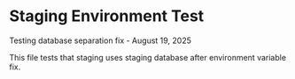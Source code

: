 # Staging Environment Test

Testing database separation fix - August 19, 2025

This file tests that staging uses staging database after environment variable fix.